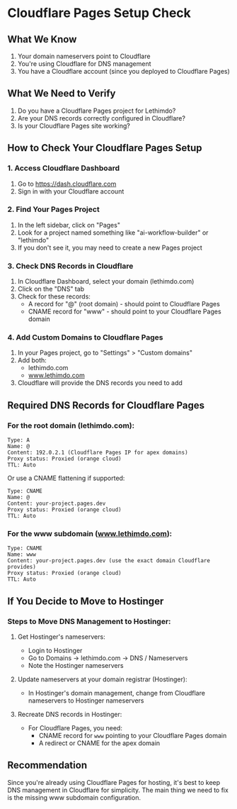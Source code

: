 # Cloudflare Pages Setup Check

## What We Know
1. Your domain nameservers point to Cloudflare
2. You're using Cloudflare for DNS management
3. You have a Cloudflare account (since you deployed to Cloudflare Pages)

## What We Need to Verify
1. Do you have a Cloudflare Pages project for Lethimdo?
2. Are your DNS records correctly configured in Cloudflare?
3. Is your Cloudflare Pages site working?

## How to Check Your Cloudflare Pages Setup

### 1. Access Cloudflare Dashboard
1. Go to https://dash.cloudflare.com
2. Sign in with your Cloudflare account

### 2. Find Your Pages Project
1. In the left sidebar, click on "Pages"
2. Look for a project named something like "ai-workflow-builder" or "lethimdo"
3. If you don't see it, you may need to create a new Pages project

### 3. Check DNS Records in Cloudflare
1. In Cloudflare Dashboard, select your domain (lethimdo.com)
2. Click on the "DNS" tab
3. Check for these records:
   - A record for "@" (root domain) - should point to Cloudflare Pages
   - CNAME record for "www" - should point to your Cloudflare Pages domain

### 4. Add Custom Domains to Cloudflare Pages
1. In your Pages project, go to "Settings" > "Custom domains"
2. Add both:
   - lethimdo.com
   - www.lethimdo.com
3. Cloudflare will provide the DNS records you need to add

## Required DNS Records for Cloudflare Pages

### For the root domain (lethimdo.com):
```
Type: A
Name: @
Content: 192.0.2.1 (Cloudflare Pages IP for apex domains)
Proxy status: Proxied (orange cloud)
TTL: Auto
```

Or use a CNAME flattening if supported:
```
Type: CNAME
Name: @
Content: your-project.pages.dev
Proxy status: Proxied (orange cloud)
TTL: Auto
```

### For the www subdomain (www.lethimdo.com):
```
Type: CNAME
Name: www
Content: your-project.pages.dev (use the exact domain Cloudflare provides)
Proxy status: Proxied (orange cloud)
TTL: Auto
```

## If You Decide to Move to Hostinger

### Steps to Move DNS Management to Hostinger:
1. Get Hostinger's nameservers:
   - Login to Hostinger
   - Go to Domains → lethimdo.com → DNS / Nameservers
   - Note the Hostinger nameservers

2. Update nameservers at your domain registrar (Hostinger):
   - In Hostinger's domain management, change from Cloudflare nameservers to Hostinger nameservers

3. Recreate DNS records in Hostinger:
   - For Cloudflare Pages, you need:
     - CNAME record for `www` pointing to your Cloudflare Pages domain
     - A redirect or CNAME for the apex domain

## Recommendation

Since you're already using Cloudflare Pages for hosting, it's best to keep DNS management in Cloudflare for simplicity. The main thing we need to fix is the missing www subdomain configuration.